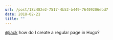 ```yaml
---
url: /post/18c482e2-7517-4b52-b449-76409206ebd7
date: 2018-02-21
title: ""
---
```


[@jack][1] how do I create a regular page in Hugo?



 [1]: https://micro.blog/jack